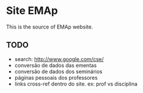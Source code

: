 
# Site EMAp

This is the source of EMAp website.

## TODO

- search: http://www.google.com/cse/
- conversão de dados das ementas
- conversão de dados dos seminários
- páginas pessoais dos professores
- links cross-ref dentro do site. ex: prof vs disciplina




